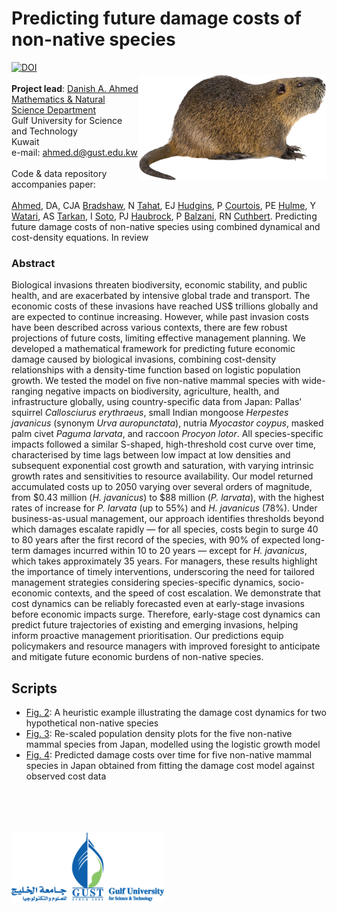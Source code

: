 # Predicting future damage costs of non-native species
<a href="https://doi.org/10.5281/zenodo.15255502"><img src="https://zenodo.org/badge/DOI/10.5281/zenodo.15255502.svg" alt="DOI"></a>
<img align="right" src="www/nutria.png" width="300" style="margin-top: 20px">
<br>
<br>
<strong>Project lead</strong>: <a href="https://www.gust.edu.kw/faculty-staff/Ahmed.D">Danish A. Ahmed</a><br>
<a href="https://www.gust.edu.kw/cas-mnsd/home">Mathematics & Natural Science Department</a><br>
Gulf University for Science and Technology<br>
Kuwait<br>
e-mail: <a href="mailto:ahmed.d@gust.edu.kw">ahmed.d@gust.edu.kw</a><br>
<br>
Code & data repository accompanies paper: <br>
<br>
<a href="https://www.gust.edu.kw/faculty-staff/Ahmed.D">Ahmed</a>, DA, CJA <a href="https://www.flinders.edu.au/people/corey.bradshaw">Bradshaw</a>, N <a href="https://www.linkedin.com/in/noor-tahat/?originalSubdomain=kw">Tahat</a>, EJ <a href="https://ejhudgins.com/">Hudgins</a>, P <a href="https://www.cee-m.fr/member/courtois-pierre/">Courtois</a>, PE <a href="https://researchers.lincoln.ac.nz/philip.hulme">Hulme</a>, Y <a href="https://researchmap.jp/_yw/?lang=en">Watari</a>, AS <a href="https://www.uni.lodz.pl/en/employee/ali-serhan-tarkan">Tarkan</a>, I <a href="https://scholar.google.com/citations?user=y3nT7tkAAAAJ&hl=es">Soto</a>, PJ <a href="https://philliphaubrock.wixsite.com/invasivespecies">Haubrock</a>, P <a href="https://scholar.google.com/citations?user=MVRebGEAAAAJ&hl=en">Balzani</a>, RN <a href="https://pure.qub.ac.uk/en/persons/ross-cuthbert-2">Cuthbert</a>. Predicting future damage costs of non-native species using combined dynamical and cost-density equations. In review

### Abstract
Biological invasions threaten biodiversity, economic stability, and public health, and are exacerbated by intensive global trade and transport. The economic costs of these invasions have reached US$ trillions globally and are expected to continue increasing. However, while past invasion costs have been described across various contexts, there are few robust projections of future costs, limiting effective management planning. We developed a mathematical framework for predicting future economic damage caused by biological invasions, combining cost-density relationships with a density-time function based on logistic population growth. We tested the model on five non-native mammal species with wide-ranging negative impacts on biodiversity, agriculture, health, and infrastructure globally, using country-specific data from Japan: Pallas’ squirrel <em>Callosciurus erythraeus</em>, small Indian mongoose <em>Herpestes javanicus</em> (synonym <em>Urva auropunctata</em>), nutria <em>Myocastor coypus</em>, masked palm civet <em>Paguma larvata</em>, and raccoon <em>Procyon lotor</em>. All species-specific impacts followed a similar S-shaped, high-threshold cost curve over time, characterised by time lags between low impact at low densities and subsequent exponential cost growth and saturation, with varying intrinsic growth rates and sensitivities to resource availability. Our model returned accumulated costs up to 2050 varying over several orders of magnitude, from $0.43 million (<em>H. javanicus</em>) to $88 million (<em>P. larvata</em>), with the highest rates of increase for <em>P. larvata</em> (up to 55%) and <em>H. javanicus</em> (78%). Under business-as-usual management, our approach identifies thresholds beyond which damages escalate rapidly — for all species, costs begin to surge 40 to 80 years after the first record of the species, with 90% of expected long-term damages incurred within 10 to 20 years — except for <em>H. javanicus</em>, which takes approximately 35 years. For managers, these results highlight the importance of timely interventions, underscoring the need for tailored management strategies considering species-specific dynamics, socio-economic contexts, and the speed of cost escalation. We demonstrate that cost dynamics can be reliably forecasted even at early-stage invasions before economic impacts surge. Therefore, early-stage cost dynamics can predict future trajectories of existing and emerging invasions, helping inform proactive management prioritisation. Our predictions equip policymakers and resource managers with improved foresight to anticipate and mitigate future economic burdens of non-native species.

## Scripts
- <a href="https://github.com/daa119/Predicting-future-damage-costs/tree/main/Figure%202%20Heuristic%20example">Fig. 2</a>: A heuristic example illustrating the damage cost dynamics for two hypothetical non-native species
- <a href="https://github.com/daa119/Predicting-future-damage-costs/tree/main/Figure%203%20Re-scaled%20population%20density%20plots">Fig. 3</a>: Re-scaled population density plots for the five non-native mammal species from Japan, modelled using the logistic growth model
- <a href="https://github.com/daa119/Predicting-future-damage-costs/tree/main/Figure%204%20Predicted%20damage%20costs%20over%20time">Fig. 4</a>: Predicted damage costs over time for five non-native mammal species in Japan obtained from fitting the damage cost model against observed cost data
<br>
<br>
<p><a href="https://www.gust.edu.kw/"><img align="bottom-left" src="www/GUST.png" alt="Gulf University for Science and Technology" height="110" style="margin-top: 20px"></a></p>

